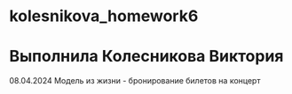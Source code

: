 # kolesnikova_homework6
# Выполнила Колесникова Виктория
08.04.2024
Модель из жизни - бронирование билетов на концерт
